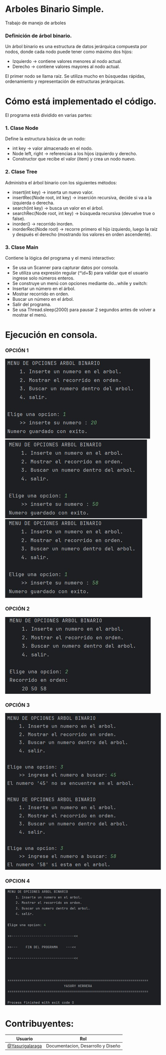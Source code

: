 # Arboles Binario Simple.
Trabajo de manejo de arboles 

### Definición de árbol binario.
Un árbol binario es una estructura de datos jerárquica compuesta por nodos, donde cada nodo puede tener como máximo dos hijos:

* Izquierdo → contiene valores menores al nodo actual.
* Derecho → contiene valores mayores al nodo actual.

El primer nodo se llama raíz.
Se utiliza mucho en búsquedas rápidas, ordenamiento y representación de estructuras jerárquicas.

# Cómo está implementado el código.
El programa está dividido en varias partes:

### 1. Clase Node

Define la estructura básica de un nodo:
* int key → valor almacenado en el nodo.
* Node left, right → referencias a los hijos izquierdo y derecho.
* Constructor que recibe el valor (item) y crea un nodo nuevo.

### 2. Clase Tree

Administra el árbol binario con los siguientes métodos:
* insert(int key) → inserta un nuevo valor.
* insertRec(Node root, int key) → inserción recursiva, decide si va a la izquierda o derecha.
* search(int key) → busca un valor en el árbol.
* searchRec(Node root, int key) → búsqueda recursiva (devuelve true o false).
* inorder() → recorrido inorden.
* inorderRec(Node root) → recorre primero el hijo izquierdo, luego la raíz y después el derecho (mostrando los valores en orden ascendente).

### 3. Clase Main

Contiene la lógica del programa y el menú interactivo:

* Se usa un Scanner para capturar datos por consola.
* Se utiliza una expresión regular (^\\d+$) para validar que el usuario ingrese solo números enteros.
* Se construye un menú con opciones mediante do...while y switch:
* Insertar un número en el árbol.
* Mostrar recorrido en orden.
* Buscar un número en el árbol.
* Salir del programa.
* Se usa Thread.sleep(2000) para pausar 2 segundos antes de volver a mostrar el menú.

# Ejecución en consola.
### OPCIÓN 1 

![Opcion1](src/capturas/arbol1.jpg)
![Opcion1](src/capturas/arbol2.jpg)
![Opcion1](src/capturas/arbol3.jpg)

### OPCIÓN 2
![Opcion1](src/capturas/arbol4.jpg)

### OPCIÓN 3
![Opcion1](src/capturas/arbol5.jpg)

### OPCION 4
![Opcion1](src/capturas/arbol6.jpg)

# Contribuyentes: 
| Usuario                                              | Rol                                |
|------------------------------------------------------|------------------------------------|
| [@Yasurigalaraga](https://github.com/Yasurigalaraga) | Documentacion, Desarrollo y Diseño |


